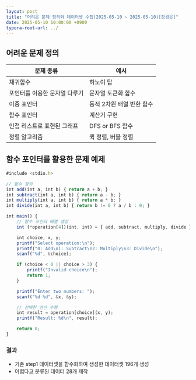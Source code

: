 ```yaml
---
layout: post
title: "어려운 문제 정의와 데이터셋 수집(2025-05-10 ~ 2025-05-10)[장경은]"
date: 2025-05-10 10:00:00 +0900
typora-root-url: ../
---
```


## 어려운 문제 정의

| 문제 종류                     | 예시                      |
| ----------------------------- | ------------------------- |
| 재귀함수                      | 하노이 탑                 |
| 포인터를 이용한 문자열 다루기 | 문자열 토큰화 함수        |
| 이중 포인터                   | 동적 2차원 배열 반환 함수 |
| 함수 포인터                   | 계산기 구현               |
| 인접 리스트로 표현된 그래프   | DFS or BFS 함수           |
| 정렬 알고리즘                 | 퀵 정렬, 버블 정렬        |

## 함수 포인터를 활용한 문제 예제

```jsx
#include <stdio.h>

// 함수 정의
int add(int a, int b) { return a + b; }
int subtract(int a, int b) { return a - b; }
int multiply(int a, int b) { return a * b; }
int divide(int a, int b) { return b != 0 ? a / b : 0; }

int main() {
    // 함수 포인터 배열 생성
    int (*operation[4])(int, int) = { add, subtract, multiply, divide };

    int choice, x, y;
    printf("Select operation:\n");
    printf("0: Add\n1: Subtract\n2: Multiply\n3: Divide\n");
    scanf("%d", &choice);

    if (choice < 0 || choice > 3) {
        printf("Invalid choice\n");
        return 1;
    }

    printf("Enter two numbers: ");
    scanf("%d %d", &x, &y);

    // 선택한 연산 수행
    int result = operation[choice](x, y);
    printf("Result: %d\n", result);

    return 0;
}
```

### 결과

- 기존 step1 데이터셋을 함수화하여 생성한 데이터셋 196개 생성
- 어렵다고 분류된 데이터 28개 제작